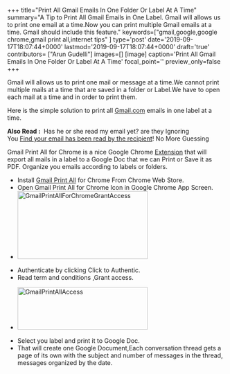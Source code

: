 +++
title="Print All Gmail Emails In One Folder Or Label At A Time"
summary="A Tip to Print All Gmail Emails in One Label. Gmail will allows us to print one email at a time.Now you can print multiple Gmail emails at a time. Gmail should include this feature."
keywords=["gmail,google,google chrome,gmail print all,internet tips"
]
type='post'
date='2019-09-17T18:07:44+0000'
lastmod='2019-09-17T18:07:44+0000'
draft='true'
contributors= ["Arun Gudelli"]
images=[]
[image]
caption='Print All Gmail Emails In One Folder Or Label At A Time'
focal_point=''
preview_only=false
+++








Gmail will allows us to print one mail or message at a time.We cannot print multiple mails at a time that are saved in a folder or Label.We have to open each mail at a time and in order to print them.

Here is the simple solution to print all <a href="http://www.santafemetals.com/2017/03/www-gmail-com-login.html">Gmail.com</a> emails in one label at a time.

<strong>Also Read :</strong>&nbsp;&nbsp;Has he or she read my email yet? are they Ignoring You&nbsp;<a title="find out when your email has been read by the recipient!" href="https://www.arungudelli.com/2012/08/track-who-opened-your-mails-yesware.html" target="_blank">Find&nbsp;your email has been read by the recipient</a>! No More Guessing

Gmail Print All for Chrome is a nice Google Chrome <a href="https://www.arungudelli.com/2012/08/read-later-fast-chrome-and-mozilla-plug.html" target="_blank">Extension</a> that will export all mails in a label to a Google Doc that we can Print or Save it as PDF. Organize you emails according to labels or folders.

<ul><li>Install <a title="Gmail Print All" href="https://chrome.google.com/webstore/detail/gmail-print-all-for-chrom/kmfcbaaedcknfcojckihmfmolepkpihp?utm_source=chrome-ntp-icon" target="_blank">Gmail Print All</a> for Chrome From Chrome Web Store.</li><li>Open Gmail Print All for Chrome Icon in Google Chrome App Screen.</li><li><a href="https://arun-arungudellicom.netdna-ssl.com/wp-content/uploads/2012/11/GmailPrintAllForChromeGrantAccess.png"><img class="aligncenter size-medium wp-image-465" title="GmailPrintAllForChromeGrantAccess" src="https://arun-arungudellicom.netdna-ssl.com/wp-content/uploads/2012/11/GmailPrintAllForChromeGrantAccess-300x157.png" alt="GmailPrintAllForChromeGrantAccess" width="300" height="157" srcset="https://arun-arungudellicom.netdna-ssl.com/wp-content/uploads/2012/11/GmailPrintAllForChromeGrantAccess-300x157.png 300w, https://arun-arungudellicom.netdna-ssl.com/wp-content/uploads/2012/11/GmailPrintAllForChromeGrantAccess.png 831w" sizes="(max-width: 300px) 100vw, 300px"></a></li></ul>



<ul><li>Authenticate by clicking Click to Authentic.</li><li>Read term and conditions ,Grant access.</li></ul>

<ul><li><a href="https://arun-arungudellicom.netdna-ssl.com/wp-content/uploads/2012/11/GmailPrintAllAccess.png"><img class="aligncenter size-medium wp-image-466" title="GmailPrintAllAccess" src="https://arun-arungudellicom.netdna-ssl.com/wp-content/uploads/2012/11/GmailPrintAllAccess-300x98.png" alt="GmailPrintAllAccess" width="300" height="98" srcset="https://arun-arungudellicom.netdna-ssl.com/wp-content/uploads/2012/11/GmailPrintAllAccess-300x98.png 300w, https://arun-arungudellicom.netdna-ssl.com/wp-content/uploads/2012/11/GmailPrintAllAccess.png 663w" sizes="(max-width: 300px) 100vw, 300px"></a></li></ul>



<ul><li>Select you label and print it to Google Doc.</li><li>That will create one Google Document,Each conversation thread gets a page of its own with the subject and number of messages in the thread, messages organized by the date.</li></ul>

















